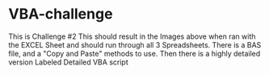 # VBA-challenge
This is Challenge #2 
This should result in the Images above when ran with the EXCEL Sheet and should run through all 3 Spreadsheets.
There is a BAS file, and a "Copy and Paste" methods to use.
Then there is a highly detailed version Labeled Detailed VBA script
